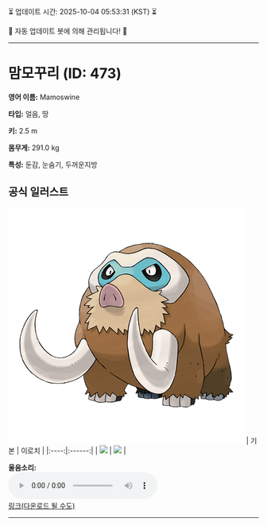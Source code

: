
⏳ 업데이트 시간: 2025-10-04 05:53:31 (KST) ⏳

🤖 자동 업데이트 봇에 의해 관리됩니다! 🤖

---

# 맘모꾸리 (ID: 473)
**영어 이름:** Mamoswine

**타입:** 얼음, 땅

**키:** 2.5 m

**몸무게:** 291.0 kg

**특성:** 둔감, 눈숨기, 두꺼운지방

## 공식 일러스트
![](https://raw.githubusercontent.com/PokeAPI/sprites/master/sprites/pokemon/other/official-artwork/473.png)
| 기본 | 이로치 |
|:----:|:------:|
| <img src="http://play.pokemonshowdown.com/sprites/ani/mamoswine.gif" width="200"> | <img src="http://play.pokemonshowdown.com/sprites/ani-shiny/mamoswine.gif" width="200"> |

**울음소리:**<br><audio controls src="https://raw.githubusercontent.com/PokeAPI/cries/main/cries/pokemon/latest/473.ogg"></audio><br> [링크(다운로드 될 수도)](https://raw.githubusercontent.com/PokeAPI/cries/main/cries/pokemon/latest/473.ogg)


---
